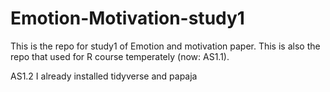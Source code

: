 # Emotion-Motivation-study1
This is the repo for study1 of Emotion and motivation paper. This is also the repo that used for R course temperately (now: AS1.1).

AS1.2
I already installed tidyverse and papaja
